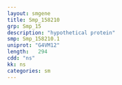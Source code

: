 ```yaml
---
layout: smgene
title: Smp_158210
grp: Smp_15
description: "hypothetical protein"
smp: Smp_158210.1
uniprot: "G4VM12"
length:   294
cdd: "ns"
kk: ns
categories: sm
---
```

